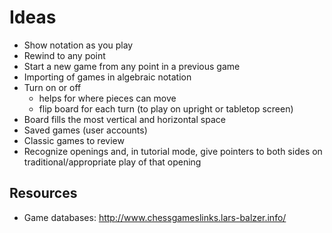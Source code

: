 # Ideas

- Show notation as you play
- Rewind to any point
- Start a new game from any point in a previous game
- Importing of games in algebraic notation
- Turn on or off 
  - helps for where pieces can move
  - flip board for each turn (to play on upright or tabletop screen)
- Board fills the most vertical and horizontal space
- Saved games (user accounts)
- Classic games to review
- Recognize openings and, in tutorial mode, give pointers to both sides on traditional/appropriate play of that opening

## Resources

- Game databases: http://www.chessgameslinks.lars-balzer.info/
